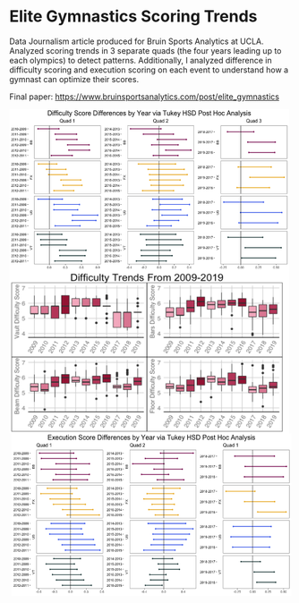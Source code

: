 # Elite Gymnastics Scoring Trends

Data Journalism article produced for Bruin Sports Analytics at UCLA. Analyzed scoring trends in 3 separate quads (the four years leading up to each olympics) to detect patterns. Additionally, I analyzed difference in difficulty scoring and execution scoring on each event to understand how a gymnast can optimize their scores.

Final paper: https://www.bruinsportsanalytics.com/post/elite_gymnastics

<img style="float: left;" src="images/Difficulty_Comparison.png" width="500" height="290"><img style="float: left;" src="images/DifficultyTrends.png" width="500" height="290">
<img style="float: right;" src="images/Execution_Comparison.png" width="500" height="290"> 



